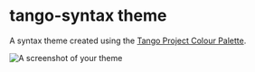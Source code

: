 # tango-syntax theme

A syntax theme created using the [Tango Project Colour Palette](http://tango.freedesktop.org/Tango_Icon_Theme_Guidelines).

![A screenshot of your theme](https://f.cloud.github.com/assets/69169/2289498/4c3cb0ec-a009-11e3-8dbd-077ee11741e5.gif)
